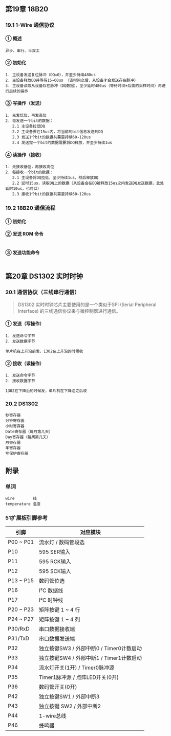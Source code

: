 
## 第19章 18B20

### 19.1 1-Wire 通信协议   

#### ① 概述

```
异步、串行、半双工
```

#### ② 初始化

```
1. 主设备发送复位脉冲（DQ=0），并至少持续480us
2. 主设备释放DQ并等待15~60us （该时间之后，从设备才会发送存在脉冲）
3. 主设备读取从设备存在脉冲（DQ数据），至少延时480us（等待时间+后面的采样时间）再进行后续的操作
```

#### ③ 写操作（发送）

```
1. 先发低位，再发高位
2. 每发送一个bit的数据：
   2.1 主设备拉低DQ
   2.2 主设备要在15us内，将当前的bit信息发送到DQ
   2.3 发送1个bit的数据共需要持续60~120us
   2.4 发送完一个bit的数据需要将DQ释放，并至少持续1us
```

#### ④ 读操作（接收）

```
1. 先接收低位，再接收高位
2. 每接收一个bit的数据：
   2.1 主设备将DQ拉低，至少持续1us，然后释放DQ
   2.2 延时15us，读取DQ上的数据（从设备会在DQ被释放15us之内发送DQ发送数据，此处延时10us，也可以）
   2.3 接收1个bit的数据共需要持续60~120us
```

### 19.2 18B20 通信流程

#### ① 初始化

#### ② 发送 ROM 命令

```

```

#### ③ 发送功能命令

```

```



## 第20章 DS1302 实时时钟

### 20.1 通信协议（三线串行通信）

> DS1302 实时时钟芯片主要使用的是一个类似于SPI (Serial Peripheral Interface) 的三线通信协议来与微控制器进行通信。 

#### ① 发送（写操作）

```
1. 发送命令字节
2. 发送数据字节
```

```
单片机在上升沿前发，1302在上升沿的时候收
```

#### ② 接收（读操作）

```
1. 发送命令字节
2. 接收数据字节
```

```
1302在下降沿的时候发，单片机在下降沿之后收
```



### 20.2 DS1302

```
秒寄存器
分钟寄存器
小时寄存器
Date寄存器（每月第几天）
Day寄存器（每周第几天）
月寄存器
年寄存器
写保护寄存器
```



## 附录

### 单词

```
wire		线
temperature	温度
```



### 51扩展板引脚参考

| 引脚                   | 对应模块                               |
| ---------------------- | -------------------------------------- |
| P00 ~ P01              | 流水灯 /  数码管段选                   |
| P10 | 595 SER输入 |
| P11 | 595 RCK输入 |
| P12 | 595 SCK输入 |
| P13 ~ P15              | 数码管位选                             |
| P16 | I²C 数据线 |
| P17 | I²C 时钟线 |
| P20 ~ P23				 | 矩阵按键 1 ~ 4 行	|
| P24 ~ P27					|矩阵按键 1 ~ 4 列 					|
| P30/RxD | 串口数据接收端 |
| P31/TxD | 串口数据发送端 |
| P32                    | 独立按键SW3 / 外部中断0 / Timer0计数启动  |
| P33                    | 独立按键SW4 / 外部中断1 / Timer1计数启动  |
| P34                    | 流水灯开关(1开) /  Timer0脉冲源     |
| P35 | Timer1脉冲源 / 点阵LED开关(0开) |
| P36                    | 数码管开关(0开)                  |
| P42 				| 独立按键SW1 / 外部中断3     |
| P43 | 独立按键 SW2 / 外部中断2 |
| P44 | 1-wire总线 |
| P46                    | 蜂鸣器                                 |






